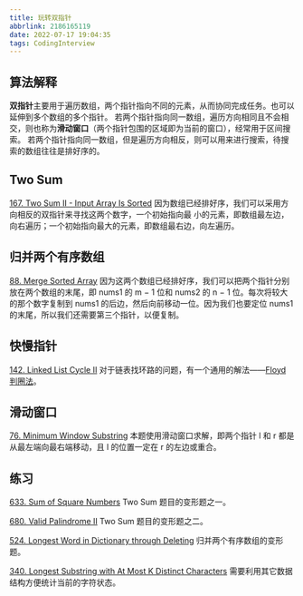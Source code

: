 ```yaml
---
title: 玩转双指针
abbrlink: 2186165119
date: 2022-07-17 19:04:35
tags: CodingInterview
---
```

## 算法解释
**双指针**主要用于遍历数组，两个指针指向不同的元素，从而协同完成任务。也可以延伸到多个数组的多个指针。
若两个指针指向同一数组，遍历方向相同且不会相交，则也称为**滑动窗口**（两个指针包围的区域即为当前的窗口），经常用于区间搜索。
若两个指针指向同一数组，但是遍历方向相反，则可以用来进行搜索，待搜索的数组往往是排好序的。

## Two Sum
[167. Two Sum II - Input Array Is Sorted](https://leetcode.com/problems/two-sum-ii-input-array-is-sorted/)
因为数组已经排好序，我们可以采用方向相反的双指针来寻找这两个数字，一个初始指向最 小的元素，即数组最左边，向右遍历；一个初始指向最大的元素，即数组最右边，向左遍历。

## 归并两个有序数组
[88. Merge Sorted Array](https://leetcode.com/problems/merge-sorted-array/)
因为这两个数组已经排好序，我们可以把两个指针分别放在两个数组的末尾，即 nums1 的 m − 1 位和 nums2 的 n − 1 位。每次将较大的那个数字复制到 nums1 的后边，然后向前移动一位。因为我们也要定位 nums1 的末尾，所以我们还需要第三个指针，以便复制。
<!--more-->
## 快慢指针
[142. Linked List Cycle II](https://leetcode.com/problems/linked-list-cycle-ii/)
对于链表找环路的问题，有一个通用的解法——[Floyd 判圈法](https://en.wikipedia.org/wiki/Cycle_detection)。

## 滑动窗口
[76. Minimum Window Substring](https://leetcode.com/problems/minimum-window-substring/)
本题使用滑动窗口求解，即两个指针 l 和 r 都是从最左端向最右端移动，且 l 的位置一定在 r 的左边或重合。

## 练习
[633. Sum of Square Numbers](https://leetcode.com/problems/sum-of-square-numbers/)
Two Sum 题目的变形题之一。

[680. Valid Palindrome II](https://leetcode.com/problems/valid-palindrome-ii/)
Two Sum 题目的变形题之二。

[524. Longest Word in Dictionary through Deleting](https://leetcode.com/problems/longest-word-in-dictionary-through-deleting/)
归并两个有序数组的变形题。

[340. Longest Substring with At Most K Distinct Characters](https://leetcode.com/problems/longest-substring-with-at-most-k-distinct-characters/)
需要利用其它数据结构方便统计当前的字符状态。
